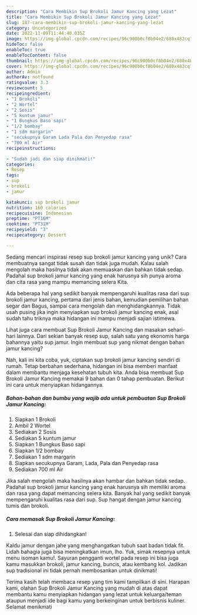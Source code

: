 ```yaml
---
description: "Cara Membikin Sup Brokoli Jamur Kancing yang Lezat"
title: "Cara Membikin Sup Brokoli Jamur Kancing yang Lezat"
slug: 187-cara-membikin-sup-brokoli-jamur-kancing-yang-lezat
category: Uncategorized
date: 2022-11-09T11:44:40.035Z
image: https://img-global.cpcdn.com/recipes/96c900b0cf8b04e2/680x482cq70/sup-brokoli-jamur-kancing-foto-resep-utama.jpg
hideToc: false
enableToc: true
enableTocContent: false
thumbnail: https://img-global.cpcdn.com/recipes/96c900b0cf8b04e2/680x482cq70/sup-brokoli-jamur-kancing-foto-resep-utama.jpg
cover: https://img-global.cpcdn.com/recipes/96c900b0cf8b04e2/680x482cq70/sup-brokoli-jamur-kancing-foto-resep-utama.jpg
author: Admin
authorAv: notfound
ratingvalue: 3.3
reviewcount: 5
recipeingredient:
- "1 Brokoli"
- "2 Wortel"
- "2 Sosis"
- "5 kuntum jamur"
- "1 Bungkus Baso sapi"
- "1/2 bombay"
- "1 sdm margarin"
- "secukupnya Garam Lada Pala dan Penyedap rasa"
- "700 ml Air"
recipeinstructions:

- "Sudah jadi dan siap dinikmati!"
categories:
- Resep
tags:
- sup
- brokoli
- jamur

katakunci: sup brokoli jamur 
nutrition: 160 calories
recipecuisine: Indonesian
preptime: "PT16M"
cooktime: "PT31M"
recipeyield: "3"
recipecategory: Dessert

---
```





Sedang mencari inspirasi resep sup brokoli jamur kancing yang unik? Cara membuatnya sangat tidak susah dan tidak juga mudah. Kalau salah mengolah maka hasilnya tidak akan memuaskan dan bahkan tidak sedap. Padahal sup brokoli jamur kancing yang enak harusnya sih punya aroma dan cita rasa yang mampu memancing selera Kita.





Ada beberapa hal yang sedikit banyak mempengaruhi kualitas rasa dari sup brokoli jamur kancing, pertama dari jenis bahan, kemudian pemilihan bahan segar dan Bagus, sampai cara mengolah dan menghidangkannya. Tidak usah pusing jika ingin menyiapkan sup brokoli jamur kancing enak,      asal sudah tahu triknya maka hidangan ini mampu menjadi sajian istimewa.














Lihat juga cara membuat Sup Brokoli Jamur Kancing dan masakan sehari-hari lainnya. Dari sekian banyak resep sup, salah satu yang ekonomis harga bahannya yaitu sup jamur. Ingin membuat sup yang nikmat dengan bahan jamur kancing?






Nah, kali ini kita coba, yuk, ciptakan sup brokoli jamur kancing sendiri di rumah. Tetap berbahan sederhana, hidangan ini bisa memberi manfaat dalam membantu menjaga kesehatan tubuh kita. Anda bisa membuat Sup Brokoli Jamur Kancing memakai 9 bahan dan 0 tahap pembuatan. Berikut ini cara untuk menyiapkan hidangannya.

<!--inarticleads1-->

##### Bahan-bahan dan bumbu yang wajib ada untuk pembuatan Sup Brokoli Jamur Kancing:

1. Siapkan 1 Brokoli
1. Ambil 2 Wortel
1. Sediakan 2 Sosis
1. Sediakan 5 kuntum jamur
1. Siapkan 1 Bungkus Baso sapi
1. Siapkan 1/2 bombay
1. Sediakan 1 sdm margarin
1. Siapkan secukupnya Garam, Lada, Pala dan Penyedap rasa
1. Sediakan 700 ml Air


Jika salah mengolah maka hasilnya akan hambar dan bahkan tidak sedap. Padahal sup brokoli jamur kancing yang enak harusnya sih memiliki aroma dan rasa yang dapat memancing selera kita. Banyak hal yang sedikit banyak mempengaruhi kualitas rasa dari sup. Sup hangat dengan jamur kancing tumis dan brokoli. 

<!--inarticleads2-->

##### Cara memasak Sup Brokoli Jamur Kancing:


1. Selesai dan siap dihidangkan!

Kaldu jamur dengan jahe yang menghangatkan tubuh saat badan tidak fit. Lidah bahagia juga bisa meningkatkan imun, lho. Yuk, simak resepnya untuk menu isoman kamu!. Sayuran pengganti wortel pada resep ini bisa juga kamu masukkan brokoli, jamur kancing, buncis, atau kembang kol. Jadikan sup tradisional ini tidak pernah membosankan untuk dinikmati! 

Terima kasih telah membaca resep yang tim kami tampilkan di sini. Harapan kami, olahan Sup Brokoli Jamur Kancing yang mudah di atas dapat membantu kamu menyiapkan hidangan yang lezat untuk keluarga/teman ataupun menjadi ide bagi kamu yang berkeinginan untuk berbisnis kuliner. Selamat menikmati
